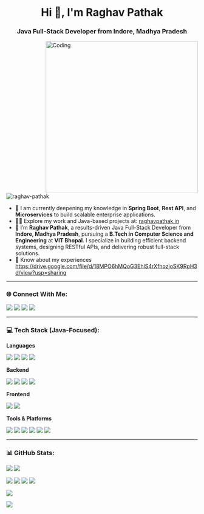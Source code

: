 <h1 align="center">Hi 👋, I'm Raghav Pathak</h1>
<h3 align="center">Java Full-Stack Developer from Indore, Madhya Pradesh</h3>
<img align="right" alt="Coding" width="400" src="https://i.postimg.cc/VNM9stvR/coder.gif">

<p align="left">
  <img src="https://komarev.com/ghpvc/?username=raghav-pathak&label=Profile%20views&color=0e75b6&style=flat" alt="raghav-pathak" />
</p>

- 🌱 I am currently deepening my knowledge in **Spring Boot**, **Rest API**, and **Microservices** to build scalable enterprise applications.
- 👨‍💻 Explore my work and Java-based projects at: [raghavpathak.in](https://raghavpathak.ink)
- 💼 I’m **Raghav Pathak**, a results-driven Java Full-Stack Developer from **Indore, Madhya Pradesh**, pursuing a **B.Tech in Computer Science and Engineering** at **VIT Bhopal**. I specialize in building efficient backend systems, designing RESTful APIs, and delivering robust full-stack solutions.
- 📄 Know about my experiences https://drive.google.com/file/d/18MPO6hMQoG3EhlS4rXfhozjoSK9RpH3d/view?usp=sharing

---

### 🌐 Connect With Me:

<p>
  <a href="https://www.linkedin.com/in/raghav-pathak/" target="_blank"><img src="https://img.shields.io/badge/LinkedIn-%230177B5?style=flat-square&logo=linkedin&logoColor=white"/></a>
  <a href="mailto:raghav@example.com"><img src="https://img.shields.io/badge/Gmail-D14836?style=flat-square&logo=gmail&logoColor=white" /></a>
  <a href="https://raghavpathak.in/"><img src="https://img.shields.io/badge/Portfolio-4CA143?style=flat-square&logo=icloud&logoColor=white" /></a>
  <a href="https://drive.google.com/"><img src="https://img.shields.io/badge/Download%20CV-EC1C24.svg?style=flat-square&logo=Adobe%20Acrobat%20Reader&logoColor=white" /></a>
</p>

---

### 💻 Tech Stack (Java-Focused):

**Languages**  
<p>
  <img src="https://skillicons.dev/icons?i=java" />
  <img src="https://skillicons.dev/icons?i=js" />
  <img src="https://skillicons.dev/icons?i=html" />
  <img src="https://skillicons.dev/icons?i=css" />
</p>

**Backend**  
<p>
  <img src="https://skillicons.dev/icons?i=spring" />
  <img src="https://skillicons.dev/icons?i=mysql" />
  <img src="https://skillicons.dev/icons?i=maven" />
  <img src="https://skillicons.dev/icons?i=hibernate" />
</p>

**Frontend**  
<p>
  <img src="https://skillicons.dev/icons?i=bootstrap" />
  <img src="https://skillicons.dev/icons?i=js" />
</p>

**Tools & Platforms**  
<p>
  <img src="https://skillicons.dev/icons?i=git" />
  <img src="https://skillicons.dev/icons?i=github" />
  <img src="https://skillicons.dev/icons?i=postman" />
  <img src="https://skillicons.dev/icons?i=docker" />
  <img src="https://skillicons.dev/icons?i=kubernetes" />
  <img src="https://skillicons.dev/icons?i=intellij" />
</p>

---

### 📊 GitHub Stats:

<p>
  <img src="https://github-readme-stats.vercel.app/api?username=RaghavPathak2003&show_icons=true&theme=algolia" />
  <img src="https://github-readme-streak-stats.herokuapp.com/?user=RaghavPathak2003&theme=algolia&card_width=500"/>
</p>

<p>
  <img src="http://github-profile-summary-cards.vercel.app/api/cards/profile-details?username=RaghavPathak2003&theme=algolia" />
  <img src="http://github-profile-summary-cards.vercel.app/api/cards/repos-per-language?username=RaghavPathak2003&theme=algolia" />
  <img src="http://github-profile-summary-cards.vercel.app/api/cards/most-commit-language?username=RaghavPathak2003&theme=algolia" />
  <img src="https://github-profile-summary-cards.vercel.app/api/cards/productive-time?username=RaghavPathak2003&theme=algolia" />
</p>

<p>
  <img src="https://github-readme-activity-graph.vercel.app/graph?username=RaghavPathak2003&theme=react-dark&hide_border=true&area=true" />
</p>

<p>
  <img src="https://github-profile-trophy.vercel.app/?username=RaghavPathak2003&theme=algolia&no-frame=true&column=8" />
</p>
